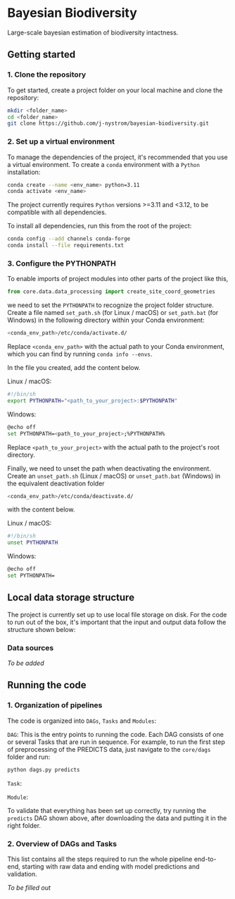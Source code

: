 # Bayesian Biodiversity
Large-scale bayesian estimation of biodiversity intactness.

## Getting started

### 1. Clone the repository

To get started, create a project folder on your local machine and clone the repository:

```bash
mkdir <folder_name>
cd <folder_name>
git clone https://github.com/j-nystrom/bayesian-biodiversity.git
```

### 2. Set up a virtual environment

To manage the dependencies of the project, it's recommended that you use a virtual environment. To create a ``conda`` environment with a ``Python`` installation:

```bash
conda create --name <env_name> python=3.11
conda activate <env_name>
```

The project currently requires ``Python`` versions >=3.11 and <3.12, to be compatible with all dependencies.

To install all dependencies, run this from the root of the project:

```bash
conda config --add channels conda-forge
conda install --file requirements.txt
```

### 3. Configure the PYTHONPATH

To enable imports of project modules into other parts of the project like this,

```python
from core.data.data_processing import create_site_coord_geometries
```

 we need to set the ``PYTHONPATH`` to recognize the project folder structure. Create a file named ``set_path.sh`` (for Linux / macOS) or ``set_path.bat`` (for Windows) in the following directory within your Conda environment:

```bash
<conda_env_path>/etc/conda/activate.d/
```

Replace ``<conda_env_path>`` with the actual path to your Conda environment, which you can find by running ``conda info --envs``.

In the file you created, add the content below.

Linux / macOS:
```bash
#!/bin/sh
export PYTHONPATH="<path_to_your_project>:$PYTHONPATH"
```

Windows:
```bash
@echo off
set PYTHONPATH=<path_to_your_project>;%PYTHONPATH%
```

Replace ``<path_to_your_project>`` with the actual path to the project's root directory.

Finally, we need to unset the path when deactivating the environment. Create an ``unset_path.sh`` (Linux / macOS) or ``unset_path.bat`` (Windows) in the equivalent deactivation folder

```bash
<conda_env_path>/etc/conda/deactivate.d/
```

with the content below.

Linux / macOS:
```bash
#!/bin/sh
unset PYTHONPATH
```

Windows:
```bash
@echo off
set PYTHONPATH=
```

## Local data storage structure

The project is currently set up to use local file storage on disk. For the code to run out of the box, it's important that the input and output data follow the structure shown below:

### Data sources

*To be added*

## Running the code

### 1. Organization of pipelines
The code is organized into ``DAGs``, ``Tasks`` and ``Modules``:

``DAG``: This is the entry points to running the code. Each DAG consists of one or several Tasks that are run in sequence. For example, to run the first step of preprocessing of the PREDICTS data, just navigate to the ``core/dags`` folder and run:
```bash
python dags.py predicts
```
``Task``:

``Module``:

To validate that everything has been set up correctly, try running the ``predicts`` DAG shown above, after downloading the data and putting it in the right folder.

### 2. Overview of DAGs and Tasks

This list contains all the steps required to run the whole pipeline end-to-end, starting with raw data and ending with model predictions and validation.

*To be filled out*
